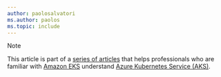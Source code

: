 ```yaml
---
author: paolosalvatori
ms.author: paolos
ms.topic: include
---
```


> [!NOTE]
> This article is part of a [series of articles](../index.md) that helps professionals who are familiar with [Amazon EKS](https://aws.amazon.com/eks) understand [Azure Kubernetes Service (AKS)](https://azure.microsoft.com/products/kubernetes-service).
